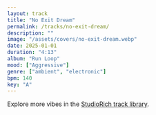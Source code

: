 ```yaml
---
layout: track
title: "No Exit Dream"
permalink: /tracks/no-exit-dream/
description: ""
image: "/assets/covers/no-exit-dream.webp"
date: 2025-01-01
duration: "4:13"
album: "Run Loop"
mood: ["Aggressive"]
genre: ["ambient", "electronic"]
bpm: 140
key: "A"
---
```


Explore more vibes in the [StudioRich track library](/tracks/).
